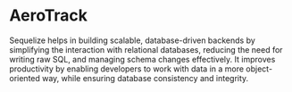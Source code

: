 # AeroTrack

Sequelize helps in building scalable, database-driven backends by simplifying the interaction with relational databases, reducing the need for writing raw SQL, and managing schema changes effectively. It improves productivity by enabling developers to work with data in a more object-oriented way, while ensuring database consistency and integrity.